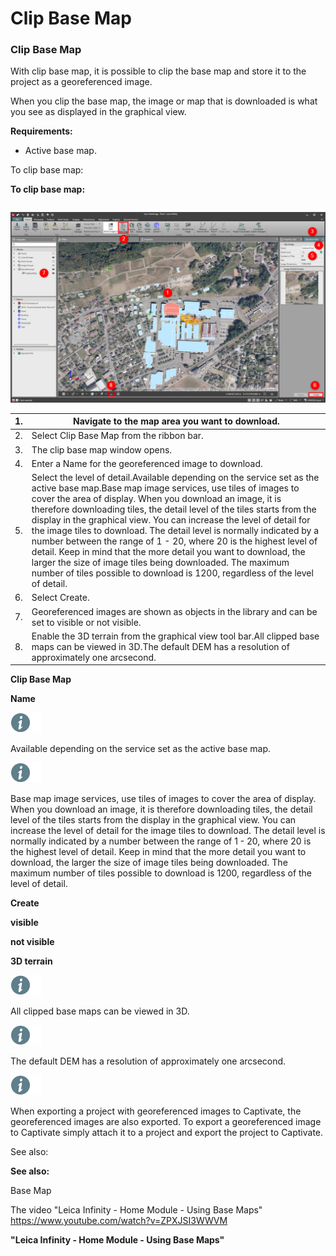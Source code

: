 # Clip Base Map

### Clip Base Map

With clip base map, it is possible to clip the base map and store it to the project as a georeferenced image.

When you clip the base map, the image or map that is downloaded is what you see as displayed in the graphical view.

**Requirements:**

- Active base map.

To clip base map:

**To clip base map:**

|  |  |
| --- | --- |

![Image](graphics/00815224.jpg)

| 1. | Navigate to the map area you want to download. |
| --- | --- |
| 2. | Select Clip Base Map from the ribbon bar. |
| 3. | The clip base map window opens. |
| 4. | Enter a Name for the georeferenced image to download. |
| 5. | Select the level of detail.Available depending on the service set as the active base map.Base map image services, use tiles of images to cover the area of display. When you download an image, it is therefore downloading tiles, the detail level of the tiles starts from the display in the graphical view. You can increase the level of detail for the image tiles to download. The detail level is normally indicated by a number between the range of 1 - 20, where 20 is the highest level of detail. Keep in mind that the more detail you want to download, the larger the size of image tiles being downloaded. The maximum number of tiles possible to download is 1200, regardless of the level of detail. |
| 6. | Select Create. |
| 7. | Georeferenced images are shown as objects in the library and can be set to visible or not visible. |
| 8. | Enable the 3D terrain from the graphical view tool bar.All clipped base maps can be viewed in 3D.The default DEM has a resolution of approximately one arcsecond. |

**Clip Base Map**

**Name**

![Image](./data/icons/note.gif)

Available depending on the service set as the active base map.

![Image](./data/icons/note.gif)

Base map image services, use tiles of images to cover the area of display. When you download an image, it is therefore downloading tiles, the detail level of the tiles starts from the display in the graphical view. You can increase the level of detail for the image tiles to download. The detail level is normally indicated by a number between the range of 1 - 20, where 20 is the highest level of detail. Keep in mind that the more detail you want to download, the larger the size of image tiles being downloaded. The maximum number of tiles possible to download is 1200, regardless of the level of detail.

**Create**

**visible**

**not visible**

**3D terrain**

![Image](./data/icons/note.gif)

All clipped base maps can be viewed in 3D.

![Image](./data/icons/note.gif)

The default DEM has a resolution of approximately one arcsecond.

![Image](./data/icons/note.gif)

When exporting a project with georeferenced images to Captivate, the georeferenced images are also exported. To export a georeferenced image to Captivate simply attach it to a project and export the project to Captivate.

See also:

**See also:**

Base Map

The video "Leica Infinity - Home Module - Using Base Maps" https://www.youtube.com/watch?v=ZPXJSI3WWVM

**"Leica Infinity - Home Module - Using Base Maps"**

